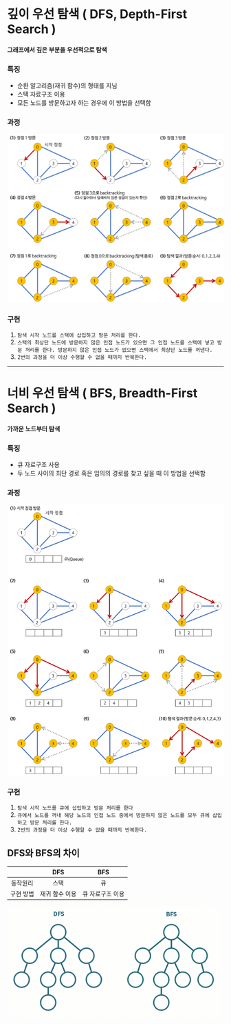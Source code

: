 # 깊이 우선 탐색 ( DFS, Depth-First Search )

#### 그래프에서 깊은 부분을 우선적으로 탐색

### 특징

- 순환 알고리즘(재귀 함수)의 형태를 지님
- 스택 자료구조 이용
- 모든 노드를 방문하고자 하는 경우에 이 방법을 선택함

### 과정

![dfs-example](../../../images/dfs-example.png "dfs-example")

### 구현

1. `탐색 시작 노드를 스택에 삽입하고 방문 처리를 한다.`
2. `스택의 최상단 노드에 방문하지 않은 인접 노드가 있으면 그 인접 노드를 스택에 넣고 방문 처리를 한다. 방문하지 않은 인접 노드가 없으면 스택에서 최상단 노드를 꺼낸다.`
3. `2번의 과정을 더 이상 수행할 수 없을 때까지 반복한다.`

---

# 너비 우선 탐색 ( BFS, Breadth-First Search )

#### 가까운 노드부터 탐색

### 특징

- 큐 자료구조 사용
- 두 노드 사이의 최단 경로 혹은 임의의 경로를 찾고 싶을 때 이 방법을 선택함

### 과정

![bfs-example](../../../images/bfs-example.png "bfs-example")

### 구현

1. `탐색 시작 노드를 큐에 삽입하고 방문 처리를 한다`
2. `큐에서 노드를 꺼내 해당 노드의 인접 노드 중에서 방문하지 않은 노드를 모두 큐에 삽입하고 방문 처리를 한다.`
3. `2번의 과정을 더 이상 수행할 수 없을 때까지 반복한다.`

## DFS와 BFS의 차이

|           |      DFS       |       BFS        |
| :-------: | :------------: | :--------------: |
| 동작원리  |      스택      |        큐        |
| 구현 방법 | 재귀 함수 이용 | 큐 자료구조 이용 |

![difference-between-dfs-and-bfs](../../../images/difference-between-dfs-and-bfs.gif "difference-between-dfs-and-bfs")
